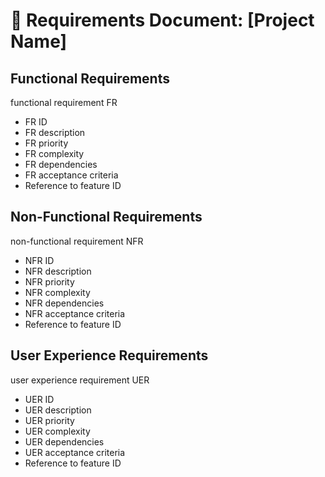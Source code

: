 # 📄 Requirements Document: [Project Name]

## Functional Requirements

<foreach> functional requirement FR <do>
- FR ID
- FR description
- FR priority
- FR complexity
- FR dependencies
- FR acceptance criteria
- Reference to feature ID
</foreach>

## Non-Functional Requirements  
<foreach> non-functional requirement NFR <do>
- NFR ID
- NFR description
- NFR priority
- NFR complexity
- NFR dependencies
- NFR acceptance criteria
- Reference to feature ID
</foreach>

## User Experience Requirements  
<foreach> user experience requirement UER <do>
- UER ID
- UER description
- UER priority
- UER complexity
- UER dependencies
- UER acceptance criteria
- Reference to feature ID
</foreach>
